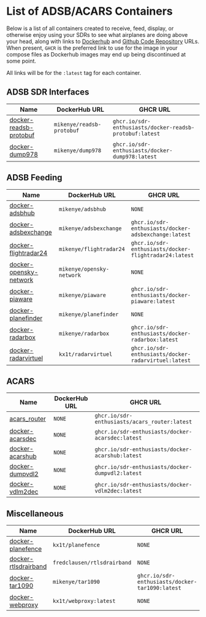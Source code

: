 # List of ADSB/ACARS Containers

Below is a list of all containers created to receive, feed, display, or otherwise enjoy using your SDRs to see what airplanes are doing above your head, along with links to [Dockerhub](https://dockerhub.com) and [Github Code Repository](https://github.com) URLs. When present, `GHCR` is the preferred link to use for the image in your compose files as Dockerhub images may end up being discontinued at some point.

All links will be for the `:latest` tag for each container.

## ADSB SDR Interfaces

| Name | DockerHub URL | GHCR URL |
| ----------------- | ------------------------------ | ------------------------ |
| [docker-readsb-protobuf](https://github.com/sdr-enthusiasts/docker-readsb-protobuf)| `mikenye/readsb-protobuf` | `ghcr.io/sdr-enthusiasts/docker-readsb-protobuf:latest` |  |
| [docker-dump978](https://github.com/sdr-enthusiasts/docker-dump978) | `mikenye/dump978` |`ghcr.io/sdr-enthusiasts/docker-dump978:latest` |

## ADSB Feeding

| Name | DockerHub URL | GHCR URL |
| ----------------- | ------------------------------ | ------------------------ |
| [docker-adsbhub](https://github.com/mikenye/docker-adsbhub) | `mikenye/adsbhub` | `NONE` |
| [docker-adsbexchange](https://github.com/sdr-enthusiasts/docker-adsbexchange) | `mikenye/adsbexchange` | `ghcr.io/sdr-enthusiasts/docker-adsbexchange:latest` |
| [docker-flightradar24](https://github.com/sdr-enthusiasts/docker-flightradar24) | `mikenye/flightradar24` | `ghcr.io/sdr-enthusiasts/docker-flightradar24:latest` |
| [docker-opensky-network](https://github.com/mikenye/docker-opensky-network) | `mikenye/opensky-network` | `NONE` |
| [docker-piaware](https://github.com/sdr-enthusiasts/docker-piaware) | `mikenye/piaware` | `ghcr.io/sdr-enthusiasts/docker-piaware:latest` |
| [docker-planefinder](https://github.com/mikenye/docker-planefinder) | `mikenye/planefinder` | `NONE` |
| [docker-radarbox](https://github.com/sdr-enthusiasts/docker-radarbox) | `mikenye/radarbox` | `ghcr.io/sdr-enthusiasts/docker-radarbox:latest` |
| [docker-radarvirtuel](https://github.com/sdr-enthusiasts/docker-radarvirtuel) | `kx1t/radarvirtuel` | `ghcr.io/sdr-enthusiasts/docker-radarvirtuel:latest` |

## ACARS

| Name | DockerHub URL | GHCR URL |
| ----------------- | ------------------------------ | ------------------------ |
[acars_router](https://github.com/sdr-enthusiasts/acars_router) | `NONE` | `ghcr.io/sdr-enthusiasts/acars_router:latest` |
[docker-acarsdec](https://github.com/sdr-enthusiasts/docker-acarsdec) | `NONE` | `ghcr.io/sdr-enthusiasts/docker-acarsdec:latest` |
[docker-acarshub](https://github.com/sdr-enthusiasts/docker-acarshub) | `NONE` | `ghcr.io/sdr-enthusiasts/docker-acarshub:latest` |
[docker-dumpvdl2](https://github.com/sdr-enthusiasts/docker-dumpvdl2) | `NONE` | `ghcr.io/sdr-enthusiasts/docker-dumpvdl2:latest` |
[docker-vdlm2dec](https://github.com/sdr-enthusiasts/docker-vdlm2dec) | `NONE` | `ghcr.io/sdr-enthusiasts/docker-vdlm2dec:latest` |

## Miscellaneous

| Name | DockerHub URL | GHCR URL |
| ----------------- | ------------------------------ | ------------------------ |
| [docker-planefence](https://github.com/kx1t/docker-planefence) | `kx1t/planefence` | `NONE` |
| [docker-rtlsdrairband](https://github.com/sdr-enthusiasts/docker-rtlsdrairband) | `fredclausen/rtlsdrairband` | `NONE` |
| [docker-tar1090](https://github.com/sdr-enthusiasts/docker-tar1090) | `mikenye/tar1090` | `ghcr.io/sdr-enthusiasts/docker-tar1090:latest` |
| [docker-webproxy](https://github.com/sdr-enthusiasts/docker-reversewebproxy) | `kx1t/webproxy:latest` | `NONE` |

